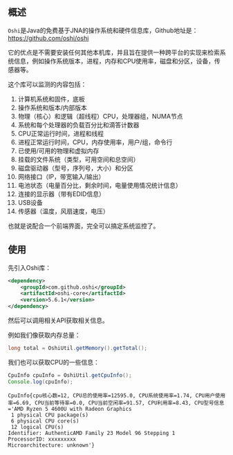 ## 概述

`Oshi`是Java的免费基于JNA的操作系统和硬件信息库，Github地址是：https://github.com/oshi/oshi

它的优点是不需要安装任何其他本机库，并且旨在提供一种跨平台的实现来检索系统信息，例如操作系统版本，进程，内存和CPU使用率，磁盘和分区，设备，传感器等。

这个库可以监测的内容包括：

1. 计算机系统和固件，底板
2. 操作系统和版本/内部版本
3. 物理（核心）和逻辑（超线程）CPU，处理器组，NUMA节点
4. 系统和每个处理器的负载百分比和滴答计数器
5. CPU正常运行时间，进程和线程
6. 进程正常运行时间，CPU，内存使用率，用户/组，命令行
7. 已使用/可用的物理和虚拟内存
8. 挂载的文件系统（类型，可用空间和总空间）
9. 磁盘驱动器（型号，序列号，大小）和分区
10. 网络接口（IP，带宽输入/输出）
11. 电池状态（电量百分比，剩余时间，电量使用情况统计信息）
12. 连接的显示器（带有EDID信息）
13. USB设备
14. 传感器（温度，风扇速度，电压）

也就是说配合一个前端界面，完全可以搞定系统监控了。

## 使用

先引入Oshi库：

```xml
<dependency>
	<groupId>com.github.oshi</groupId>
	<artifactId>oshi-core</artifactId>
	<version>5.6.1</version>
</dependency>
```

然后可以调用相关API获取相关信息。

例如我们像获取内存总量：

```java
long total = OshiUtil.getMemory().getTotal();
```

我们也可以获取CPU的一些信息：

```java
CpuInfo cpuInfo = OshiUtil.getCpuInfo();
Console.log(cpuInfo);
```

```
CpuInfo{cpu核心数=12, CPU总的使用率=12595.0, CPU系统使用率=1.74, CPU用户使用率=6.69, CPU当前等待率=0.0, CPU当前空闲率=91.57, CPU利用率=8.43, CPU型号信息='AMD Ryzen 5 4600U with Radeon Graphics         
 1 physical CPU package(s)
 6 physical CPU core(s)
 12 logical CPU(s)
Identifier: AuthenticAMD Family 23 Model 96 Stepping 1
ProcessorID: xxxxxxxxx
Microarchitecture: unknown'}
```